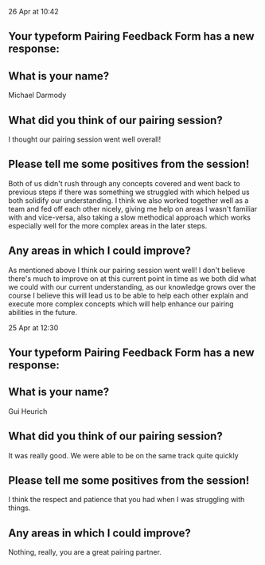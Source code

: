 26 Apr at 10:42

## Your typeform Pairing Feedback Form has a new response:

## What is your name?
Michael Darmody

## What did you think of our pairing session?
I thought our pairing session went well overall!

## Please tell me some positives from the session!
Both of us didn't rush through any concepts covered and went back to previous steps if there was something we struggled with which helped us both solidify our understanding. I think we also worked together well as a team and fed off each other nicely, giving me help on areas I wasn't familiar with and vice-versa, also taking a slow methodical approach which works especially well for the more complex areas in the later steps.

## Any areas in which I could improve?
As mentioned above I think our pairing session went well! I don't believe there's much to improve on at this current point in time as we both did what we could with our current understanding, as our knowledge grows over the course I believe this will lead us to be able to help each other explain and execute more complex concepts which will help enhance our pairing abilities in the future.




25 Apr at 12:30

## Your typeform Pairing Feedback Form has a new response:

## What is your name?
Gui Heurich

## What did you think of our pairing session?
It was really good. We were able to be on the same track quite quickly

## Please tell me some positives from the session!
I think the respect and patience that you had when I was struggling with things.

## Any areas in which I could improve?
Nothing, really, you are a great pairing partner.
